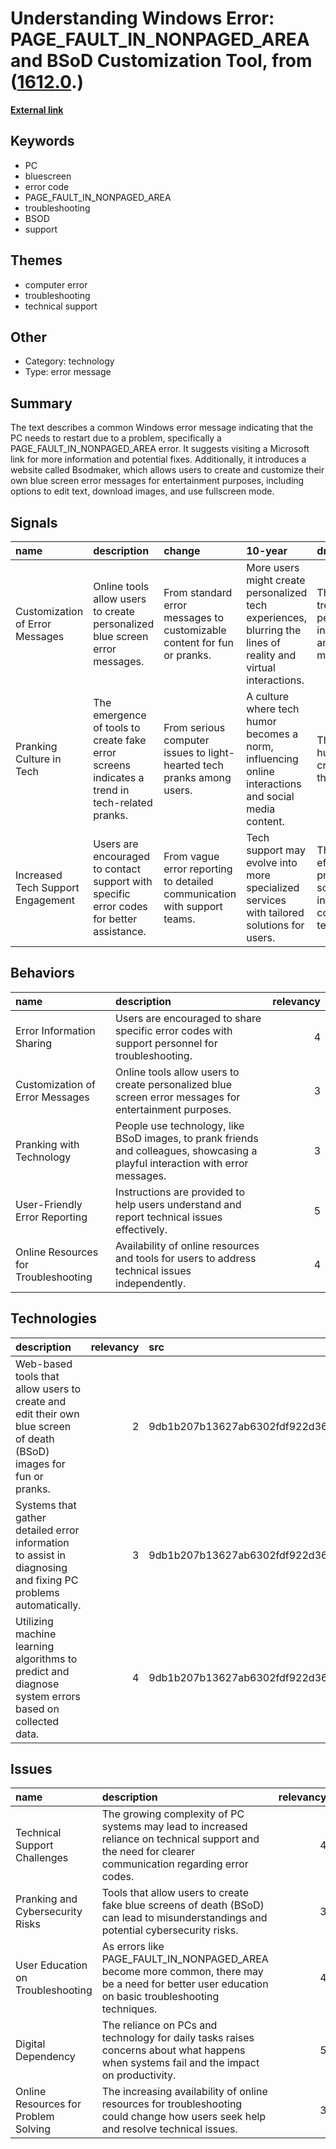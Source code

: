# __Understanding Windows Error: PAGE_FAULT_IN_NONPAGED_AREA and BSoD Customization Tool__, from ([1612.0](https://kghosh.substack.com/p/1612.0).)

__[External link](https://bsodmaker.net/)__



## Keywords

* PC
* bluescreen
* error code
* PAGE_FAULT_IN_NONPAGED_AREA
* troubleshooting
* BSOD
* support

## Themes

* computer error
* troubleshooting
* technical support

## Other

* Category: technology
* Type: error message

## Summary

The text describes a common Windows error message indicating that the PC needs to restart due to a problem, specifically a PAGE_FAULT_IN_NONPAGED_AREA error. It suggests visiting a Microsoft link for more information and potential fixes. Additionally, it introduces a website called Bsodmaker, which allows users to create and customize their own blue screen error messages for entertainment purposes, including options to edit text, download images, and use fullscreen mode.

## Signals

| name                              | description                                                                                   | change                                                                   | 10-year                                                                                                        | driving-force                                                              |   relevancy |
|:----------------------------------|:----------------------------------------------------------------------------------------------|:-------------------------------------------------------------------------|:---------------------------------------------------------------------------------------------------------------|:---------------------------------------------------------------------------|------------:|
| Customization of Error Messages   | Online tools allow users to create personalized blue screen error messages.                   | From standard error messages to customizable content for fun or pranks.  | More users might create personalized tech experiences, blurring the lines of reality and virtual interactions. | The growing trend of personalization in technology and social media.       |           3 |
| Pranking Culture in Tech          | The emergence of tools to create fake error screens indicates a trend in tech-related pranks. | From serious computer issues to light-hearted tech pranks among users.   | A culture where tech humor becomes a norm, influencing online interactions and social media content.           | The desire for humor and creativity in the digital age.                    |           4 |
| Increased Tech Support Engagement | Users are encouraged to contact support with specific error codes for better assistance.      | From vague error reporting to detailed communication with support teams. | Tech support may evolve into more specialized services with tailored solutions for users.                      | The need for efficient problem-solving in increasingly complex technology. |           4 |

## Behaviors

| name                                 | description                                                                                                                     |   relevancy |
|:-------------------------------------|:--------------------------------------------------------------------------------------------------------------------------------|------------:|
| Error Information Sharing            | Users are encouraged to share specific error codes with support personnel for troubleshooting.                                  |           4 |
| Customization of Error Messages      | Online tools allow users to create personalized blue screen error messages for entertainment purposes.                          |           3 |
| Pranking with Technology             | People use technology, like BSoD images, to prank friends and colleagues, showcasing a playful interaction with error messages. |           3 |
| User-Friendly Error Reporting        | Instructions are provided to help users understand and report technical issues effectively.                                     |           5 |
| Online Resources for Troubleshooting | Availability of online resources and tools for users to address technical issues independently.                                 |           4 |

## Technologies

| description                                                                                                         |   relevancy | src                              |
|:--------------------------------------------------------------------------------------------------------------------|------------:|:---------------------------------|
| Web-based tools that allow users to create and edit their own blue screen of death (BSoD) images for fun or pranks. |           2 | 9db1b207b13627ab6302fdf922d36ce0 |
| Systems that gather detailed error information to assist in diagnosing and fixing PC problems automatically.        |           3 | 9db1b207b13627ab6302fdf922d36ce0 |
| Utilizing machine learning algorithms to predict and diagnose system errors based on collected data.                |           4 | 9db1b207b13627ab6302fdf922d36ce0 |

## Issues

| name                                 | description                                                                                                                                            |   relevancy |
|:-------------------------------------|:-------------------------------------------------------------------------------------------------------------------------------------------------------|------------:|
| Technical Support Challenges         | The growing complexity of PC systems may lead to increased reliance on technical support and the need for clearer communication regarding error codes. |           4 |
| Pranking and Cybersecurity Risks     | Tools that allow users to create fake blue screens of death (BSoD) can lead to misunderstandings and potential cybersecurity risks.                    |           3 |
| User Education on Troubleshooting    | As errors like PAGE_FAULT_IN_NONPAGED_AREA become more common, there may be a need for better user education on basic troubleshooting techniques.      |           4 |
| Digital Dependency                   | The reliance on PCs and technology for daily tasks raises concerns about what happens when systems fail and the impact on productivity.                |           5 |
| Online Resources for Problem Solving | The increasing availability of online resources for troubleshooting could change how users seek help and resolve technical issues.                     |           3 |